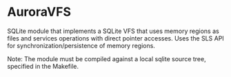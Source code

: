 # AuroraVFS

SQLite module that implements a SQLite VFS that uses memory regions as files and services operations with direct pointer accesses. Uses the SLS API for synchronization/persistence of memory regions. 

Note: The module must be compiled against a local sqlite source tree, specified in the Makefile.
